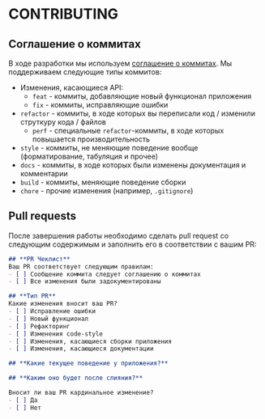 # **CONTRIBUTING**

## **Соглашение о коммитах**
В ходе разработки мы используем [соглашение о коммитах](https://www.conventionalcommits.org/ru/v1.0.0/). Мы поддерживаем следующие типы коммитов:
* Изменения, касающиеся API:
    * `feat` - коммиты, добавляющие новый функционал приложения
    * `fix` - коммиты, исправляющие ошибки
* `refactor` - коммиты, в ходе которых вы переписали код / изменили струткуру кода / файлов
    * `perf` - специальные `refactor`-коммиты, в ходе которых повышается производительность
* `style` - коммиты, не меняющие поведение вообще (форматирование, табуляция и прочее)
* `docs` - коммиты, в ходе которых были изменены документация и комментарии
* `build` - коммиты, меняющие поведение сборки
* `chore` - прочие изменения (например, `.gitignore`)

## **Pull requests**
После завершения работы необходимо сделать pull request со следующим содержимым и заполнить его в соответствии с вашим PR:
```markdown
## **PR Чеклист**
Ваш PR соответствует следующим правилам:
- [ ] Сообщение коммита следует соглашению о коммитах
- [ ] Все изменения были задокументированы

## **Тип PR**
Какие изменения вносит ваш PR?
- [ ] Исправление ошибки
- [ ] Новый функционал 
- [ ] Рефакторинг
- [ ] Изменения code-style
- [ ] Изменения, касающиеся сборки приложения
- [ ] Изменения, касающиеся документации

## **Какие текущее поведение у приложения?**

## **Каким оно будет после слияния?**

Вносит ли ваш PR кардинальное изменение?
- [ ] Да
- [ ] Нет
```